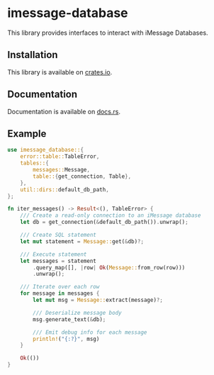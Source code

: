# imessage-database

This library provides interfaces to interact with iMessage Databases.

## Installation

This library is available on [crates.io](https://crates.io/crates/imessage-database).

## Documentation

Documentation is available on [docs.rs](https://docs.rs/imessage-database/).

## Example

```rust
use imessage_database::{
    error::table::TableError,
    tables::{
        messages::Message,
        table::{get_connection, Table},
    },
    util::dirs::default_db_path,
};

fn iter_messages() -> Result<(), TableError> {
    /// Create a read-only connection to an iMessage database
    let db = get_connection(&default_db_path()).unwrap();

    /// Create SQL statement
    let mut statement = Message::get(&db)?;

    /// Execute statement
    let messages = statement
        .query_map([], |row| Ok(Message::from_row(row)))
        .unwrap();

    /// Iterate over each row
    for message in messages {
        let mut msg = Message::extract(message)?;

        /// Deserialize message body
        msg.generate_text(&db);

        /// Emit debug info for each message
        println!("{:?}", msg)
    }

    Ok(())
}
```

